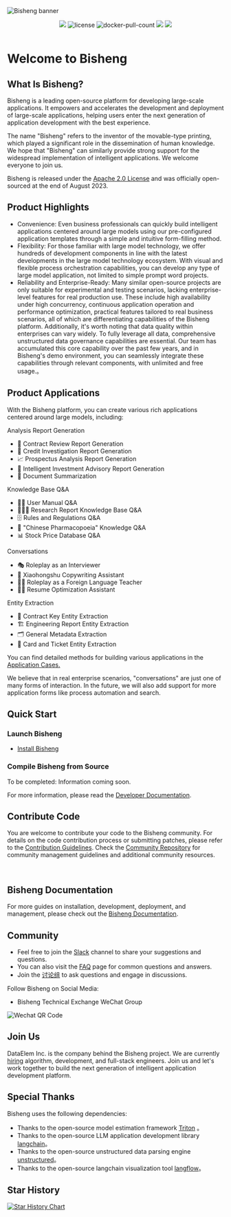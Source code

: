 <img src="https://www.dataelem.com/nstatic/bisheng.png" alt="Bisheng banner">

<p align="center">
    <a href="https://dataelem.feishu.cn/wiki/ZxW6wZyAJicX4WkG0NqcWsbynde"><img src="https://img.shields.io/badge/docs-Wiki-brightgreen"></a>
    <img src="https://img.shields.io/github/license/dataelement/bisheng" alt="license"/>
    <img src="https://img.shields.io/docker/pulls/dataelement/bisheng-frontend" alt="docker-pull-count" />
    <a href=""><img src="https://img.shields.io/github/last-commit/dataelement/bisheng"></a>
    <a href="https://star-history.com/#dataelement/bisheng&Timeline"><img src="https://img.shields.io/github/stars/dataelement/bisheng?color=yellow"></a> 
</p>


<div class="column" align="middle">
  <!-- <a href="https://bisheng.slack.com/join/shared_invite/"> -->
    <!-- <img src="https://img.shields.io/badge/Join-Slack-orange" alt="join-slack"/> -->
  </a>
  <!-- <img src="https://img.shields.io/github/license/bisheng-io/bisheng" alt="license"/> -->
  <!-- <img src="https://img.shields.io/docker/pulls/bisheng-io/bisheng" alt="docker-pull-count" /> -->
</div>

# Welcome to Bisheng

## What Is Bisheng?

Bisheng is a leading open-source platform for developing large-scale applications. It empowers and accelerates the development and deployment of large-scale applications, helping users enter the next generation of application development with the best experience.

The name "Bisheng" refers to the inventor of the movable-type printing, which played a significant role in the dissemination of human knowledge. We hope that "Bisheng" can similarly provide strong support for the widespread implementation of intelligent applications. We welcome everyone to join us.

Bisheng is released under the [Apache 2.0 License](https://github.com/dataelement/bisheng/blob/main/LICENSE) and was officially open-sourced at the end of August 2023.


## Product Highlights

- Convenience: Even business professionals can quickly build intelligent applications centered around large models using our pre-configured application templates through a simple and intuitive form-filling method.
- Flexibility: For those familiar with large model technology, we offer hundreds of development components in line with the latest developments in the large model technology ecosystem. With visual and flexible process orchestration capabilities, you can develop any type of large model application, not limited to simple prompt word projects.
- Reliability and Enterprise-Ready: Many similar open-source projects are only suitable for experimental and testing scenarios, lacking enterprise-level features for real production use. These include high availability under high concurrency, continuous application operation and performance optimization, practical features tailored to real business scenarios, all of which are differentiating capabilities of the Bisheng platform. Additionally, it's worth noting that data quality within enterprises can vary widely. To fully leverage all data, comprehensive unstructured data governance capabilities are essential. Our team has accumulated this core capability over the past few years, and in Bisheng's demo environment, you can seamlessly integrate these capabilities through relevant components, with unlimited and free usage.。


## Product Applications

With the Bisheng platform, you can create various rich applications centered around large models, including:

Analysis Report Generation

- 📃   Contract Review Report Generation
- 🏦   Credit Investigation Report Generation
- 📈   Prospectus Analysis Report Generation
- 💼   Intelligent Investment Advisory Report Generation
- 👀   Document Summarization


Knowledge Base Q&A

- 👩‍💻 User Manual Q&A
- 👩🏻‍🔬 Research Report Knowledge Base Q&A
- 🗄 Rules and Regulations Q&A
- 💊 "Chinese Pharmacopoeia" Knowledge Q&A
- 📊 Stock Price Database Q&A


Conversations

- 🎭 Roleplay as an Interviewer
- 📍 Xiaohongshu Copywriting Assistant
- 👩‍🎤 Roleplay as a Foreign Language Teacher
- 👨‍🏫 Resume Optimization Assistant


Entity Extraction

- 📄 Contract Key Entity Extraction
- 🏗️ Engineering Report Entity Extraction
- 🗂️ General Metadata Extraction
- 🎫 Card and Ticket Entity Extraction


You can find detailed methods for building various applications in the [Application Cases.](https://m7a7tqsztt.feishu.cn/wiki/ZfkmwLPfeiAhQSkK2WvcX87unxc)

We believe that in real enterprise scenarios, "conversations" are just one of many forms of interaction. In the future, we will also add support for more application forms like process automation and search.


## Quick Start

### Launch Bisheng

- [Install Bisheng](https://m7a7tqsztt.feishu.cn/wiki/BSCcwKd4Yiot3IkOEC8cxGW7nPc)


### Compile Bisheng from Source

To be completed: Information coming soon.

For more information, please read the [Developer Documentation](https://m7a7tqsztt.feishu.cn/wiki/ITmJwMXVliBnzpkW3nkcqPVrnse).


## Contribute Code

You are welcome to contribute your code to the Bisheng community. For details on the code contribution process or submitting patches, please refer to the [Contribution Guidelines](https://github.com/dataelement/bisheng/blob/main/CONTRIBUTING.md).
Check the [Community Repository](https://github.com/dataelement/community) for community management guidelines and additional community resources.

<!-- ### All contributors -->

<!-- Do not remove end of hero-bot -->
<br>

## Bisheng Documentation

For more guides on installation, development, deployment, and management, please check out the [Bisheng Documentation](https://m7a7tqsztt.feishu.cn/wiki/ZxW6wZyAJicX4WkG0NqcWsbynde).


## Community

- Feel free to join the [Slack](https://www.dataelem.com/) channel to share your suggestions and questions.
- You can also visit the [FAQ](https://m7a7tqsztt.feishu.cn/wiki/XdGCwkDJviC0Z8klbdbcF790n9b) page for common questions and answers.
- Join the [讨论组](https://github.com/dataelement/bisheng/discussions) to ask questions and engage in discussions.


<!-- 订阅 Bisheng 邮件：

- [Technical Steering Committee](https://www.dataelem.com/)
- [Technical Discussions](https://www.dataelem.com/)
- [Announcement](https://www.dataelem.com/) -->

Follow Bisheng on Social Media:

<!-- - [知乎](https://www.zhihu.com/org/bisheng-io)
- [CSDN](http://bishengio.blog.csdn.net/)
- [Bilibili](http://space.bilibili.com/xxxxx) -->
- Bisheng Technical Exchange WeChat Group

<img src="https://www.dataelem.com/nstatic/qrcode.png" alt="Wechat QR Code">

## Join Us

DataElem Inc. is the company behind the Bisheng project. We are currently [hiring](https://www.dataelem.com/contact/team) algorithm, development, and full-stack engineers. Join us and let's work together to build the next generation of intelligent application development platform.


## Special Thanks

Bisheng uses the following dependencies:

- Thanks to the open-source model estimation framework [Triton](https://github.com/triton-inference-server) 。
- Thanks to the open-source LLM application development library [langchain](https://github.com/langchain-ai/langchain)。
- Thanks to the open-source unstructured data parsing engine [unstructured](https://github.com/Unstructured-IO/unstructured)。
- Thanks to the open-source langchain visualization tool [langflow](https://github.com/logspace-ai/langflow)。


## Star History

[![Star History Chart](https://api.star-history.com/svg?repos=dataelement/bisheng&type=Date)](https://star-history.com/#dataelement/bisheng&Date)